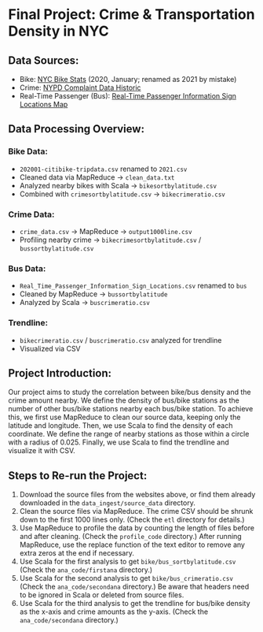 # Final Project: Crime & Transportation Density in NYC

## Data Sources:
- Bike: [NYC Bike Stats](https://www.nyc.gov/html/dot/html/bicyclists/bikestats.shtml) (2020, January; renamed as 2021 by mistake)
- Crime: [NYPD Complaint Data Historic](https://data.cityofnewyork.us/Public-Safety/NYPD-Complaint-Data-Historic/qgea-i56i?category=Public-Safety&view_name=NYPD-Complaint-Data-Historic)
- Real-Time Passenger (Bus): [Real-Time Passenger Information Sign Locations Map](https://data.cityofnewyork.us/Transportation/Real-Time-Passenger-Information-Sign-Locations-Map/2haw-rqv4)

## Data Processing Overview:

### Bike Data:
- `202001-citibike-tripdata.csv` renamed to `2021.csv`
- Cleaned data via MapReduce -> `clean_data.txt`
- Analyzed nearby bikes with Scala -> `bikesortbylatitude.csv`
- Combined with `crimesortbylatitude.csv` -> `bikecrimeratio.csv`

### Crime Data:
- `crime_data.csv` -> MapReduce -> `output1000line.csv`
- Profiling nearby crime -> `bikecrimesortbylatitude.csv` / `bussortbylatitude.csv`

### Bus Data:
- `Real_Time_Passenger_Information_Sign_Locations.csv` renamed to `bus`
- Cleaned by MapReduce -> `bussortbylatitude`
- Analyzed by Scala -> `buscrimeratio.csv`

### Trendline:
- `bikecrimeratio.csv` / `buscrimeratio.csv` analyzed for trendline
- Visualized via CSV

## Project Introduction:
Our project aims to study the correlation between bike/bus density and the crime amount nearby. We define the density of bus/bike stations as the number of other bus/bike stations nearby each bus/bike station. To achieve this, we first use MapReduce to clean our source data, keeping only the latitude and longitude. Then, we use Scala to find the density of each coordinate. We define the range of nearby stations as those within a circle with a radius of 0.025. Finally, we use Scala to find the trendline and visualize it with CSV.

## Steps to Re-run the Project:
1. Download the source files from the websites above, or find them already downloaded in the `data_ingest/source_data` directory.
2. Clean the source files via MapReduce. The crime CSV should be shrunk down to the first 1000 lines only. (Check the `etl` directory for details.)
3. Use MapReduce to profile the data by counting the length of files before and after cleaning. (Check the `profile_code` directory.) After running MapReduce, use the replace function of the text editor to remove any extra zeros at the end if necessary.
4. Use Scala for the first analysis to get `bike/bus_sortbylatitude.csv` (Check the `ana_code/firstana` directory.)
5. Use Scala for the second analysis to get `bike/bus_crimeratio.csv` (Check the `ana_code/secondana` directory.) Be aware that headers need to be ignored in Scala or deleted from source files.
6. Use Scala for the third analysis to get the trendline for bus/bike density as the x-axis and crime amounts as the y-axis. (Check the `ana_code/secondana` directory.)
